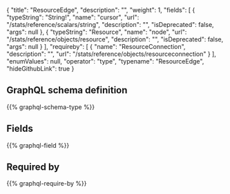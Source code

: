 {
  "title": "ResourceEdge",
  "description": "",
  "weight": 1,
  "fields": [
    {
      "typeString": "String!",
      "name": "cursor",
      "url": "/stats/reference/scalars/string",
      "description": "",
      "isDeprecated": false,
      "args": null
    },
    {
      "typeString": "Resource",
      "name": "node",
      "url": "/stats/reference/objects/resource",
      "description": "",
      "isDeprecated": false,
      "args": null
    }
  ],
  "requireby": [
    {
      "name": "ResourceConnection",
      "description": "",
      "url": "/stats/reference/objects/resourceconnection"
    }
  ],
  "enumValues": null,
  "operator": "type",
  "typename": "ResourceEdge",
  "hideGithubLink": true
}
## GraphQL schema definition

{{% graphql-schema-type %}}

## Fields

{{% graphql-field %}}

## Required by

{{% graphql-require-by %}}
